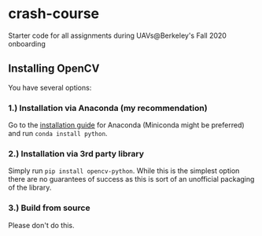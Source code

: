 # crash-course
Starter code for all assignments during UAVs@Berkeley's Fall 2020 onboarding

## Installing OpenCV
You have several options:
### 1.) Installation via Anaconda (my recommendation)
Go to the [installation guide](https://docs.anaconda.com/anaconda/install/) for Anaconda (Miniconda might be preferred) and run `conda install python`.

### 2.) Installation via 3rd party library
Simply run `pip install opencv-python`. While this is the simplest option there are no guarantees of success as this is sort of an unofficial packaging of the library.

### 3.) Build from source
Please don't do this.
